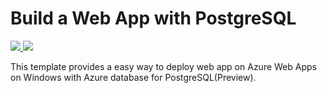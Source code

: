 # Build a Web App with PostgreSQL

<a href="https://portal.azure.com/#create/Microsoft.Template/uri/https%3A%2F%2Fraw.githubusercontent.com%2FAzure%2Fazure-quickstart-templates%2Fmaster%2Fsimple-umbraco-webapp%2Fazuredeploy.json" target="_blank">
  <img src="http://azuredeploy.net/deploybutton.png"/>
</a>
<a href="http://armviz.io/#/?load=https%3A%2F%2Fraw.githubusercontent.com%2FAzure%2Fazure-quickstart-templates%2Fmaster%2Fsimple-umbraco-webapp%2Fazuredeploy.json" target="_blank">
  <img src="http://armviz.io/visualizebutton.png"/>
</a>

This template provides a easy way to deploy web app on Azure Web Apps on Windows with Azure database for PostgreSQL(Preview).